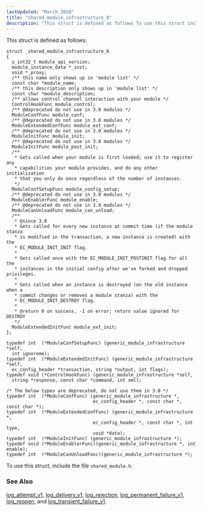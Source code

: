```yaml
---
lastUpdated: "March 2020"
title: "shared_module_infrastructure_8"
description: "This struct is defined as follows To use this struct include the file shared module h log attempt v 1 log delivery v 1 log rejection log permanent failure v 1 log reopen and log transient failure v 1..."
---
```


This struct is defined as follows:

```
struct _shared_module_infrastructure_8
{
  u_int32_t module_api_version;
  module_instance_data *_inst;
  void *_proxy;
  /** this name only shows up in 'module list' */
  const char *module_name;
  /** this description only shows up in 'module list' */
  const char *module_description;
  /** allows control channel interaction with your module */
  ControlHookFunc module_control;
  /** @deprecated do not use in 3.0 modules */
  ModuleConfFunc module_conf;
  /** @deprecated do not use in 3.0 modules */
  ModuleExtendedConfFunc module_ext_conf;
  /** @deprecated do not use in 3.0 modules */
  ModuleInitFunc module_init;
  /** @deprecated do not use in 3.0 modules */
  ModuleInitFunc module_post_init;
  /**
   * Gets called when your module is first loaded; use it to register any
   * capabilities your module provides, and do any other initialization
   * that you only do once regerdless of the number of instances.
   */
  ModuleConfSetupFunc module_config_setup;
  /** @deprecated do not use in 3.0 modules */
  ModuleEnablerFunc module_enable;
  /** @deprecated do not use in 3.0 modules */
  ModuleCanUnloadFunc module_can_unload;
  /**
   * @since 3.0
   * Gets called for every new instance at commit time (if the module stanza
   * is modified in the transaction, a new instance is created) with the
   * EC_MODULE_INIT_INIT flag.
   *
   * Gets called once with the EC_MODULE_INIT_POSTINIT flag for all the
   * instances in the initial config after we've forked and dropped privileges.
   *
   * Gets called when an instance is destroyed (on the old instance when a
   * commit changes or removes a module stanza) with the
   * EC_MODULE_INIT_DESTROY flag.
   *
   * @return 0 on success, -1 on error; return value ignored for DESTROY
   */
  ModuleExtendedInitFunc module_ext_init;
};

typedef int  (*ModuleConfSetupFunc) (generic_module_infrastructure *self,
  int ignoreme);
typedef int  (*ModuleExtendedInitFunc) (generic_module_infrastructure *self,
  ec_config_header *transaction, string *output, int flags);
typedef void (*ControlHookFunc) (generic_module_infrastructure *self,
  string *response, const char *command, int xml);

/* The below types are deprecated, do not use them in 3.0 */
typedef int  (*ModuleConfFunc) (generic_module_infrastructure *,
                                ec_config_header *, const char *, const char *);
typedef int  (*ModuleExtendedConfFunc) (generic_module_infrastructure *,
                                ec_config_header *, const char *, int type,
                                void *data);
typedef int  (*ModuleInitFunc) (generic_module_infrastructure *);
typedef void (*ModuleEnablerFunc)(generic_module_infrastructure *, int enable);
typedef int  (*ModuleCanUnloadFunc)(generic_module_infrastructure *);
```

To use this struct, include the file `shared_module.h`.

### <a name="idp28189088"></a> See Also

[log_attempt_v1](/momentum/3/3-api/hooks-core-log-attempt-v-1), [log_delivery_v1](/momentum/3/3-api/hooks-core-log-delivery-v-1), [log_rejection](/momentum/3/3-api/hooks-core-log-rejection), [log_permanent_failure_v1](/momentum/3/3-api/hooks-core-log-permanent-failure-v-1), [log_reopen](/momentum/3/3-api/hooks-core-log-reopen), and [log_transient_failure_v1](/momentum/3/3-api/hooks-core-log-transient-failure-v-1).